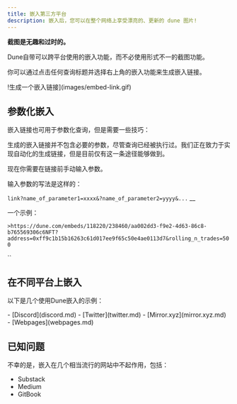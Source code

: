 ```yaml
---
title: 嵌入第三方平台
description: 嵌入后，您可以在整个网络上享受漂亮的、更新的 dune 图片!
---
```


**截图是无趣和过时的。**

Dune自带可以跨平台使用的嵌入功能，而不必使用形式不一的截图功能。

你可以通过点击任何查询标题并选择右上角的嵌入功能来生成嵌入链接。

!生成一个嵌入链接](images/embed-link.gif)

## 参数化嵌入

嵌入链接也可用于参数化查询，但是需要一些技巧：

生成的嵌入链接并不包含必要的参数，尽管查询已经被执行过。我们正在致力于实现自动化的生成链接，但是目前仅有这一条途径能够做到。

现在你需要在链接前手动输入参数。

输入参数的写法是这样的：

`link?name_of_parameter1=xxxx&?name_of_parameter2=yyyy&...` \_\_

一个示例：

`>https://dune.com/embeds/118220/238460/aa002dd3-f9e2-4d63-86c8-b765569306c6NFT?address=0xff9c1b15b16263c61d017ee9f65c50e4ae0113d7&rolling_n_trades=500`

\`\`

## 在不同平台上嵌入

以下是几个使用Dune嵌入的示例：

<div class="cards grid" markdown>
- [Discord](discord.md)
- [Twitter](twitter.md)
- [Mirror.xyz](mirror.xyz.md)
- [Webpages](webpages.md)
</div>

## 已知问题

不幸的是，嵌入在几个相当流行的网站中不起作用，包括：

* Substack
* Medium
* GitBook
